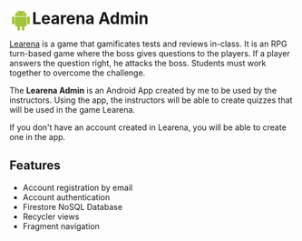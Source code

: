 # Learena Admin <img align="left" alt="Android" width="40px" src="https://github.com/devicons/devicon/blob/master/icons/android/android-original.svg"/>

[Learena](https://www.reddit.com/r/LearenaTeachingGame/) is a game that gamificates tests and reviews in-class. It is an RPG turn-based game where the boss gives questions to the players. If a player answers the question right, he attacks the boss. Students must work together to overcome the challenge.

The **Learena Admin** is an Android App created by me to be used by the instructors. Using the app, the instructors will be able to create quizzes that will be used in the game Learena.

If you don't have an account created in Learena, you will be able to create one in the app.

## Features

* Account registration by email
* Account authentication
* Firestore NoSQL Database
* Recycler views
* Fragment navigation
